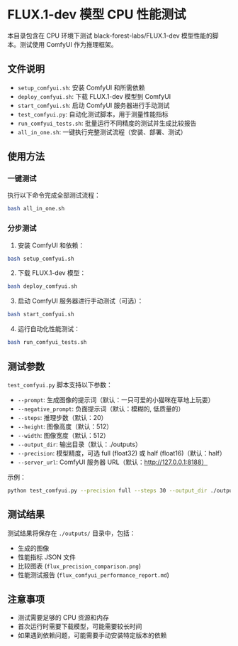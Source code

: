# FLUX.1-dev 模型 CPU 性能测试

本目录包含在 CPU 环境下测试 black-forest-labs/FLUX.1-dev 模型性能的脚本。测试使用 ComfyUI 作为推理框架。

## 文件说明

- `setup_comfyui.sh`: 安装 ComfyUI 和所需依赖
- `deploy_comfyui.sh`: 下载 FLUX.1-dev 模型到 ComfyUI
- `start_comfyui.sh`: 启动 ComfyUI 服务器进行手动测试
- `test_comfyui.py`: 自动化测试脚本，用于测量性能指标
- `run_comfyui_tests.sh`: 批量运行不同精度的测试并生成比较报告
- `all_in_one.sh`: 一键执行完整测试流程（安装、部署、测试）

## 使用方法

### 一键测试

执行以下命令完成全部测试流程：

```bash
bash all_in_one.sh
```

### 分步测试

1. 安装 ComfyUI 和依赖：

```bash
bash setup_comfyui.sh
```

2. 下载 FLUX.1-dev 模型：

```bash
bash deploy_comfyui.sh
```

3. 启动 ComfyUI 服务器进行手动测试（可选）：

```bash
bash start_comfyui.sh
```

4. 运行自动化性能测试：

```bash
bash run_comfyui_tests.sh
```

## 测试参数

`test_comfyui.py` 脚本支持以下参数：

- `--prompt`: 生成图像的提示词（默认：一只可爱的小猫咪在草地上玩耍）
- `--negative_prompt`: 负面提示词（默认：模糊的, 低质量的）
- `--steps`: 推理步数（默认：20）
- `--height`: 图像高度（默认：512）
- `--width`: 图像宽度（默认：512）
- `--output_dir`: 输出目录（默认：./outputs）
- `--precision`: 模型精度，可选 full (float32) 或 half (float16)（默认：half）
- `--server_url`: ComfyUI 服务器 URL（默认：http://127.0.0.1:8188）

示例：

```bash
python test_comfyui.py --precision full --steps 30 --output_dir ./outputs/custom_test
```

## 测试结果

测试结果将保存在 `./outputs/` 目录中，包括：

- 生成的图像
- 性能指标 JSON 文件
- 比较图表 (`flux_precision_comparison.png`)
- 性能测试报告 (`flux_comfyui_performance_report.md`)

## 注意事项

- 测试需要足够的 CPU 资源和内存
- 首次运行时需要下载模型，可能需要较长时间
- 如果遇到依赖问题，可能需要手动安装特定版本的依赖
